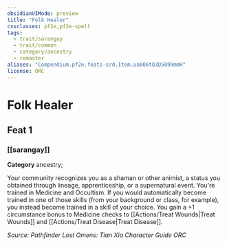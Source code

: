 ```yaml
---
obsidianUIMode: preview
title: "Folk Healer"
cssclasses: pf2e,pf2e-spell
tags:
  - trait/sarangay
  - trait/common
  - category/ancestry
  - remaster
aliases: "Compendium.pf2e.feats-srd.Item.ua0O6tQ3D5099mmH"
license: ORC
---
```

# Folk Healer
## Feat 1
### [[sarangay]]

**Category** ancestry; 




Your community recognizes you as a shaman or other animist, a status you obtained through lineage, apprenticeship, or a supernatural event. You're trained in Medicine and Occultism. If you would automatically become trained in one of those skills (from your background or class, for example), you instead become trained in a skill of your choice. You gain a +1 circumstance bonus to Medicine checks to [[Actions/Treat Wounds|Treat Wounds]] and [[Actions/Treat Disease|Treat Disease]].

*Source: Pathfinder Lost Omens: Tian Xia Character Guide*
*ORC*